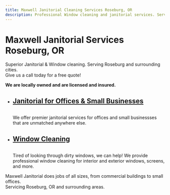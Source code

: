 ```yaml
---
title: Maxwell Janitorial Cleaning Services Roseburg, OR
description: Professional Window cleaning and janitorial services. Serving Roseburg, OR and surrounding areas in Oregon.
---
```


<div class="hero">
    <div class="row center-xs">
        <div class="col-xs">
            <h1 class="hero-headline">Maxwell Janitorial Services <br>
                <span class="hero-headline-sm">Roseburg, OR</span>
            </h1>
        </div>
</div>
<div class="wrap container-fluid">
    <div class="row center-xs">
        <div class="col-md-10 col-md-offset-2">
            <div class="row">
                <div class="col-md-8 col-xs-12">
                    <p class="hero-copy">Superior Janitorial &amp; Window cleaning. Serving Roseburg and surrounding cities. <br/>
                    Give us a call today for a free quote! </p>
                </div>
                <div class="col-md-3 col-xs-12">
                    <p><a class="btn btn-lg btn-primary" href="#"></a></p>
                </div>
            </div>
        </div>
    </div>
</div>
</div><!--./hero end-->
<div class="wrap container-fluid">
    <div class="row center-xs">
        <div class="col-xs-12">
            <div class="box">
                <p class="home-main-content">
                    <strong>We are locally owned and are licensed and insured.</strong>
                </p>
            </div>
        </div>
    </div>
</div>
<div class="wrap container-fluid">
    <div class="row no-flexbox">
        <div class="col-sm-12">
        <ul class="flex-card-list">
            <li class="flex-card-listitem">
                <div class="flex-card">
                    <h2 class="flex-heading">
                        <a href="/janitorial" class="flex-card-button">Janitorial for Offices &amp; Small Businesses</a>
                    </h2>
                    <div class="flex-card-image">
                        <img src="/images/office-clean.jpg" alt="">
                    </div>
                    <div class="flex-card-content">
                        <p>We offer premier janitorial services for offices and small businessses that are unmatched anywhere else.</p>
                    </div>
                </div>
            </li>
            <li class="flex-card-listitem">
                <div class="flex-card">
                    <h2 class="flex-heading">
                        <a href="/window-cleaning" class="flex-card-button">Window Cleaning</a>
                    </h2>
                    <div class="flex-card-image">
                        <img src="/images/window-cleaning.jpg" alt="">
                    </div>
                    <div class="flex-card-content">
                        <p>Tired of looking through dirty windows, we can help! We provide professional window cleaning for interior and exterior windows, screens, and more.</p>
                    </div>
                </div>
            </li>
        </ul>
        </div>
    </div>
</div>
<div class="wrap container-fluid">
    <div class="row center-xs">
        <div class="box">
            <p class="home-secondary-content">
                Maxwell Janitorial does jobs of all sizes, from commercial buildings to small offices. <br>
                Servicing Roseburg, OR and surrounding areas.
            </p>
        </div>
    </div>
</div>
